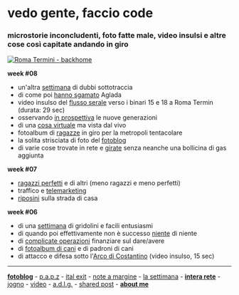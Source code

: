 # vedo gente, faccio code  

### microstorie inconcludenti, foto fatte male, video insulsi e altre cose così capitate andando in giro     

[![](https://drive.google.com/uc?id=1oqcZUeLVGULPsPrhUVFwU7DgSLKX0bPI "Roma Termini - backhome")](https://photos.app.goo.gl/DhWNbTDrradvg3cn6) 

**week #08**  
- un'altra [settimana](https://cacioman.github.io/20wk08-lasettimana.html) di dubbi sottotraccia      
- di come poi [hanno sgamato](https://cacioman.github.io/19wk36-tredicesima-interarete.html) Aglada  
- video insulso del [flusso serale](https://youtu.be/DR948G9uoOQ) verso i binari 15 e 18 a Roma Termin (durata: 29 sec)   
- osservando [in prospettiva](https://cacioman.github.io/19wk37-affidarsi-interarete.html) le nuove generazioni  
- di una [cosa virtuale](https://cacioman.github.io/20wk08-germanovirtuale-lettioquasi.html) ma vista dal vivo   
- fotoalbum di [ragazze](https://www.flickr.com/gp/cacioman/W4ra2g) in giro per la metropoli tentacolare  
- la solita strisciata di foto del [fotoblog](https://www.flickr.com/photos/cacioman)   
- di varie cose trovate in rete e [girate](https://t.me/cacioshared) senza neanche una bollicina di gas aggiunta  


**week #07**  
- [ragazzi perfetti](https://cacioman.github.io/19wk36-soddisfazioni-interarete.html) e di altri (meno ragazzi e meno perfetti)  
- traffico e [telemarketing](https://cacioman.github.io/19wk36-telemarketing-interarete.html)   
- [riposini](https://www.flickr.com/gp/cacioman/8DxY02) sulla strada di casa    

**week #06**   
- di una [settimana](https://cacioman.github.io/20wk06-uber-lasettimana.html) di gridolini e facili entusiasmi 
- di quando poi effettivamente non è successo [niente](https://cacioman.github.io/19wk36-niente-interarete.html) di niente   
- di [complicate operazioni](https://cacioman.github.io/19wk36-rimettere-interarete.html) finanziare sul dare/avere   
- di [fotoalbum di cani](https://www.flickr.com/gp/cacioman/u139yh) e di padroni di cani  
- di attacco e difesa sotto l'[Arco di Costantino](https://youtu.be/D9MF9bXMbBI) (video insulso, 15 sec)  

---  
[**fotoblog**](https://www.flickr.com/photos/cacioman) - [p.a.p.z](https://cacioman.github.io/papz.html) - [ital exit](https://cacioman.github.io/italexit.html) - [note a margine](https://cacioman.github.io/incrociati.html) - [la settimana](https://cacioman.github.io/lasettimana.html) - [**intera rete**](https://cacioman.github.io/interarete.html) - [jogno](https://cacioman.github.io/jogno.html) - [video](https://www.youtube.com/channel/UCDoy-lXaaJVugJ9bLVSXGJw?view_as=subscriber) - [a.d.l.g.](https://www.youtube.com/channel/UC8B2bq3VdPtSeLzryWwNAlQ) - [shared post](https://t.me/cacioshared) - [**about me**](https://cacioman.github.io/aboutme.html)   
